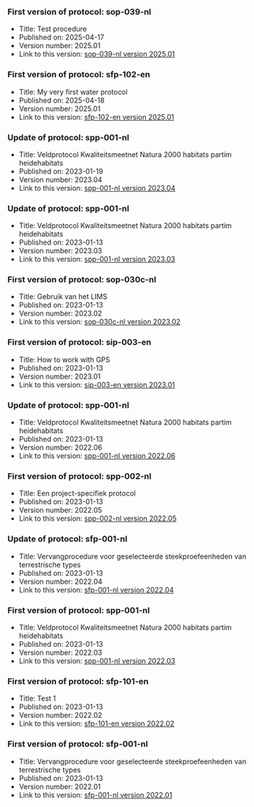 ### First version of protocol: sop-039-nl

-   Title: Test procedure
-   Published on: 2025-04-17
-   Version number: 2025.01
-   Link to this version: [sop-039-nl version 2025.01](2025.01/index.html)

### First version of protocol: sfp-102-en

-   Title: My very first water protocol
-   Published on: 2025-04-18
-   Version number: 2025.01
-   Link to this version: [sfp-102-en version 2025.01](2025.01/index.html)

### Update of protocol: spp-001-nl

-   Title: Veldprotocol Kwaliteitsmeetnet Natura 2000 habitats partim heidehabitats
-   Published on: 2023-01-19
-   Version number: 2023.04
-   Link to this version: [spp-001-nl version 2023.04](2023.04/index.html)

### Update of protocol: spp-001-nl

-   Title: Veldprotocol Kwaliteitsmeetnet Natura 2000 habitats partim heidehabitats
-   Published on: 2023-01-13
-   Version number: 2023.03
-   Link to this version: [spp-001-nl version 2023.03](2023.03/index.html)

### First version of protocol: sop-030c-nl

-   Title: Gebruik van het LIMS
-   Published on: 2023-01-13
-   Version number: 2023.02
-   Link to this version: [sop-030c-nl version 2023.02](2023.02/index.html)

### First version of protocol: sip-003-en

-   Title: How to work with GPS
-   Published on: 2023-01-13
-   Version number: 2023.01
-   Link to this version: [sip-003-en version 2023.01](2023.01/index.html)

### Update of protocol: spp-001-nl

-   Title: Veldprotocol Kwaliteitsmeetnet Natura 2000 habitats partim heidehabitats
-   Published on: 2023-01-13
-   Version number: 2022.06
-   Link to this version: [spp-001-nl version 2022.06](2022.06/index.html)

### First version of protocol: spp-002-nl

-   Title: Een project-specifiek protocol
-   Published on: 2023-01-13
-   Version number: 2022.05
-   Link to this version: [spp-002-nl version 2022.05](2022.05/index.html)

### Update of protocol: sfp-001-nl

-   Title: Vervangprocedure voor geselecteerde steekproefeenheden van terrestrische types
-   Published on: 2023-01-13
-   Version number: 2022.04
-   Link to this version: [sfp-001-nl version 2022.04](2022.04/index.html)

### First version of protocol: spp-001-nl

-   Title: Veldprotocol Kwaliteitsmeetnet Natura 2000 habitats partim heidehabitats
-   Published on: 2023-01-13
-   Version number: 2022.03
-   Link to this version: [spp-001-nl version 2022.03](2022.03/index.html)

### First version of protocol: sfp-101-en

-   Title: Test 1
-   Published on: 2023-01-13
-   Version number: 2022.02
-   Link to this version: [sfp-101-en version 2022.02](2022.02/index.html)

### First version of protocol: sfp-001-nl

-   Title: Vervangprocedure voor geselecteerde steekproefeenheden van terrestrische types
-   Published on: 2023-01-13
-   Version number: 2022.01
-   Link to this version: [sfp-001-nl version 2022.01](2022.01/index.html)
